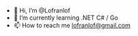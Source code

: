 - 👋 Hi, I’m @Lofranlof
- 🌱 I’m currently learning .NET C# / Go
- 📫 How to reach me lofranlof@gmail.com

<!---
Lofranlof/Lofranlof is a ✨ special ✨ repository because its `README.md` (this file) appears on your GitHub profile.
You can click the Preview link to take a look at your changes.
--->
